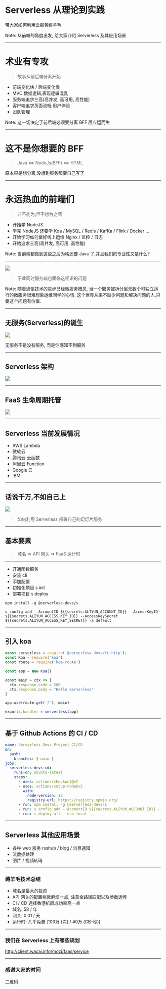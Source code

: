 # Serverless 从理论到实践
带大家如何利用云服务薅羊毛

<!-- .slide: data-background="#FFF000" -->

Note: 从前端的角度出发, 给大家介绍 Serverless 及其应用场景

- - -

# 术业有专攻
> 故事从前后端分离开始

- 前端变化快 / 后端变化慢
- MVC 数据逻辑,表现逻辑混乱
- 服务端追求三高(高并发, 高可用, 高性能)
- 客户端追求页面流畅,用户体验
- 团队管理

<!-- .slide: data-background="#FFF000" -->

Note: 这一切决定了前后端必须要分离 BFF 层应运而生

- - -

# 这不是你想要的 BFF 

> Java <=> NodeJs(BFF) <=> HTML

原本只是想分离,没想到服务都要自己写了

<!-- .slide: data-background="#FFF000" -->

- - -

# 永远热血的前端们
> 非不能为,但不想为之啊

- 开始学 NodeJS
- 学完 NodeJS 还要学 Koa / MySQL / Redis / KafKa / Flink / Docker ....
- 开始学习如何做好线上运维 Nginx / 监控 / 日志
- 开始追求三高(高并发, 高可用, 高性能)

<!-- .slide: data-background="#FFF000" -->

Note: 当前端都做到这些之后为啥还要 Java 了,并且我们的专业性又是什么?

- - -

![](https://this-is-my-images.oss-cn-beijing.aliyuncs.com/img/20211026205732.png)

> 于此同时服务端也面临这相识的问题

<!-- .slide: data-background="#FFF000" -->

Note: 随着通信技术的进步已经微服务概念, 当一个服务被拆分层无数个可独立运行的微服务很难想象运维同学的心情. 这个世界从来不缺少问题和解决问题的人,只要这个问题有价值.

- - -
## 无服务(Serverless)的诞生
<!-- .slide: data-background="#FFF000" -->

![](https://this-is-my-images.oss-cn-beijing.aliyuncs.com/img/20211026173805.png)

无服务不是没有服务, 而是你感知不到服务

- - -
<!-- .slide: data-background="#FFF000" -->

## Serverless 架构

![](https://this-is-my-images.oss-cn-beijing.aliyuncs.com/img/20211026205916.png)



- - -

## FaaS 生命周期托管

<!-- .slide: data-background="#FFF000" -->

![](https://this-is-my-images.oss-cn-beijing.aliyuncs.com/img/20211026210822.png)

- - -
## Serverless 当前发展情况
<!-- .slide: data-background="#FFF000" -->

- AWS Lambda
- 微软云
- 腾讯云 云函数
- 阿里云 Function
- Google  云
- IBM

- - -

## 话说千万,不如自己上
<!-- .slide: data-background="#FFF000" -->

![](https://this-is-my-images.oss-cn-beijing.aliyuncs.com/img/20200807154254.png)

> 如何利用 Serverless 部署自己的幻灯片服务

- - -

## 基本要素
<!-- .slide: data-background="#FFF000" -->
> 域名 => API 网关 => FaaS 运行时

- - -
<!-- .slide: data-background="#FFF000" -->

- 开通函数服务
- 安装 cli 
- 添加配置 
- 初始化项目 s init
- 部署项目 s deploy

```shell
npm install -g @serverless-devs/s

s config add --AccountID ${{secrets.ALIYUN_ACCOUNT_ID}} --AccessKeyID ${{secrets.ALIYUN_ACCESS_KEY_ID}} --AccessKeySecret ${{secrets.ALIYUN_ACCESS_KEY_SECRET}} -a default
```

- - -

## 引入 koa
<!-- .slide: data-background="#FFF000" -->

```js
const serverless = require('@serverless-devs/fc-http');
const Koa = require('koa')
const route = require('koa-route')

const app = new Koa()

const main = ctx => {
  ctx.response.code = 200
  ctx.response.body = "Hello Serverless"
}

app.use(route.get('/'), main)

exports.handler = serverless(app)
```

- - -

## 基于 Github Actions 的 CI / CD
<!-- .slide: data-background="#FFF000" -->

```yaml
name: Serverless Devs Project CI/CD
on:
  push:
    branches: [ main ]
jobs:
  serverless-devs-cd:
    runs-on: ubuntu-latest
    steps:
      - uses: actions/checkout@v2
      - uses: actions/setup-node@v2
        with:
          node-version: 12
          registry-url: https://registry.npmjs.org/
      - run: npm install -g @serverless-devs/s
      - run: s config add --AccountID ${{secrets.ALIYUN_ACCOUNT_ID}} --AccessKeyID ${{secrets.ALIYUN_ACCESS_KEY_ID}} --AccessKeySecret ${{secrets.ALIYUN_ACCESS_KEY_SECRET}} -a default
      - run: s deploy all --use-local

```

- - -

## Serverless 其他应用场景
<!-- .slide: data-background="#FFF000" -->

- 各种 web 服务 rsshub / blog / 消息通知
- 流数据处理
- 图片 / 视频转码

- - -

### 薅羊毛技术总结
<!-- .slide: data-background="#FFF000" -->

- 域名是最大的投资
- API 网关的配置稍微麻烦一点, 注意全路径匹配以及参数透传
- CI / CD 选择香港机房成功率高一点
- 域名: 58 / 年
- 网关:  0.01 / 天
- 运行时: 几乎免费 (100万 (次) / 40万 (GB-秒))

- - -
### 我们在 Serverless 上有哪些规划
<!-- .slide: data-background="#FFF000" -->

http://client.wacai.info/mozi/faas/service

- - -

### 感谢大家的时间
<!-- .slide: data-background="#FFF000" -->

二维码
